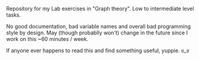Repository for my Lab exercises in "Graph theory". Low to intermediate level tasks.

No good documentation, bad variable names and overall bad programming style by design.
May (though probablly won't) change in the future since I work on this ~60 minutes / week.

If anyone ever happens to read this and find something useful, yuppie. ಠ_ಠ 

